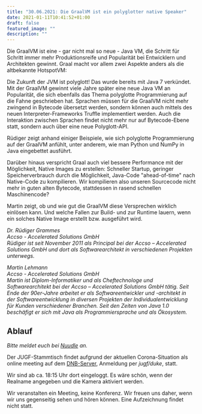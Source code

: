 ```yaml
---
title: "30.06.2021: Die GraalVM ist ein polyglotter native Speaker"
date: 2021-01-11T10:41:52+01:00
draft: false
featured_image: ""
description: ""
---
```


Die GraalVM ist eine - gar nicht mal so neue - Java VM, die Schritt für Schritt immer mehr Produktionsreife und Popularität bei Entwicklern und Architekten gewinnt. Graal macht vor allem zwei Aspekte anders als die altbekannte HotspotVM:

Die Zukunft der JVM ist polyglott! Das wurde bereits mit Java 7 verkündet. Mit der GraalVM gewinnt viele Jahre später eine neue Java VM an Popularität, die sich ebenfalls das Thema polyglotte Programmierung auf die Fahne geschrieben hat. Sprachen müssen für die GraalVM nicht mehr zwingend in Bytecode übersetzt werden, sondern können auch mittels des neuen Interpreter-Frameworks Truffle implementiert werden. Auch die Interaktion zwischen Sprachen findet nicht mehr nur auf Bytecode-Ebene statt, sondern auch über eine neue Polyglott-API.

Rüdiger zeigt anhand einiger Beispiele, wie sich polyglotte Programmierung auf der GraalVM anfühlt, unter anderem, wie man Python und NumPy in Java eingebettet ausführt.

Darüber hinaus verspricht Graal auch viel bessere Performance mit der Möglichkeit, Native Images zu erstellen: Schneller Startup, geringer Speicherverbrauch durch die Möglichkeit, Java-Code "ahead-of-time" nach Native-Code zu kompilieren. Wir kompilieren also unseren Sourcecode nicht mehr in guten alten Bytecode, stattdessen in rasend schnellen Maschinencode?

Martin zeigt, ob und wie gut die GraalVM diese Versprechen wirklich einlösen kann. Und welche Fallen zur Build- und zur Runtime lauern, wenn ein solches Native Image erstellt bzw. ausgeführt wird.

_Dr. Rüdiger Grammes_  
_Accso - Accelerated Solutions GmbH_  
_Rüdiger ist seit November 2011 als Principal bei der Accso – Accelerated Solutions GmbH und dort als Softwarearchitekt in verschiedenen Projekten unterwegs._

_Martin Lehmann_  
_Accso - Accelerated Solutions GmbH_  
_Martin ist Diplom-Informatiker und als Cheftechnologe und Softwarearchitekt bei der Accso – Accelerated Solutions GmbH tätig. Seit Ende der 90er-Jahre arbeitet er als Softwareentwickler und -architekt in der Softwareentwicklung in diversen Projekten der Individualentwicklung für Kunden verschiedener Branchen. Seit den Zeiten von Java 1.0 beschäfigt er sich mit Java als Programmiersprache und als Ökosystem._

## Ablauf 

_Bitte meldet euch bei [Nuudle](https://nuudel.digitalcourage.de/Man9SAYPLJOWi3vF) an._

Der JUGF-Stammtisch findet aufgrund der aktuellen Corona-Situation als online meeting auf dem [DNB-Server](http://meet.dnb.de/raum/jugfmeeting), Anmeldung per *jugf/duke*, statt.

Wir sind ab ca. 18:15 Uhr dort eingeloggt. Es wäre schön, wenn der Realname angegeben und die Kamera aktiviert werden.

Wir veranstalten ein Meeting, keine Konferenz. Wir freuen uns daher, wenn wir uns gegenseitig sehen und hören können.
Eine Aufzeichnung findet nicht statt.